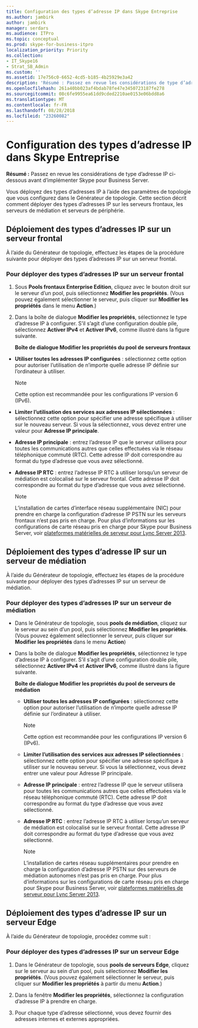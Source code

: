 ```yaml
---
title: Configuration des types d’adresse IP dans Skype Entreprise
ms.author: jambirk
author: jambirk
manager: serdars
ms.audience: ITPro
ms.topic: conceptual
ms.prod: skype-for-business-itpro
localization_priority: Priority
ms.collection:
- IT_Skype16
- Strat_SB_Admin
ms.custom: ''
ms.assetid: 17e756c0-6652-4cd5-b185-4b25929e3a42
description: 'Résumé : Passez en revue les considérations de type d’adresse IP ci-dessous avant d’implémenter Skype pour Business Server.'
ms.openlocfilehash: 261a40bb023af4bdab78fe47e3450723187fe278
ms.sourcegitcommit: 08c6fe9955ea61dd9cded2210ae0153e06bdd8a6
ms.translationtype: MT
ms.contentlocale: fr-FR
ms.lasthandoff: 08/28/2018
ms.locfileid: "23260082"
---
```

# <a name="configure-ip-address-types-in-skype-for-business"></a>Configuration des types d’adresse IP dans Skype Entreprise

**Résumé :** Passez en revue les considérations de type d’adresse IP ci-dessous avant d’implémenter Skype pour Business Server.

Vous déployez des types d’adresses IP à l’aide des paramètres de topologie que vous configurez dans le Générateur de topologie. Cette section décrit comment déployer des types d’adresses IP sur les serveurs frontaux, les serveurs de médiation et serveurs de périphérie.

## <a name="deploy-ip-address-types-on-a-front-end-server"></a>Déploiement des types d’adresses IP sur un serveur frontal

À l’aide du Générateur de topologie, effectuez les étapes de la procédure suivante pour déployer des types d’adresses IP sur un serveur frontal.

### <a name="to-deploy-ip-address-types-on-a-front-end-server"></a>Pour déployer des types d’adresses IP sur un serveur frontal

1. Sous **Pools frontaux Enterprise Edition**, cliquez avec le bouton droit sur le serveur d’un pool, puis sélectionnez **Modifier les propriétés**. (Vous pouvez également sélectionner le serveur, puis cliquer sur **Modifier les propriétés** dans le menu **Action**.)

2. Dans la boîte de dialogue **Modifier les propriétés**, sélectionnez le type d’adresse IP à configurer. S’il s’agit d’une configuration double pile, sélectionnez **Activer IPv4** et **Activer IPv6**, comme illustré dans la figure suivante.

   **Boîte de dialogue Modifier les propriétés du pool de serveurs frontaux**

  - **Utiliser toutes les adresses IP configurées** : sélectionnez cette option pour autoriser l’utilisation de n’importe quelle adresse IP définie sur l’ordinateur à utiliser.

    > [!NOTE]
    > Cette option est recommandée pour les configurations IP version 6 (IPv6).

  - **Limiter l’utilisation des services aux adresses IP sélectionnées** : sélectionnez cette option pour spécifier une adresse spécifique à utiliser sur le nouveau serveur. Si vous la sélectionnez, vous devez entrer une valeur pour **Adresse IP principale**.

  - **Adresse IP principale** : entrez l’adresse IP que le serveur utilisera pour toutes les communications autres que celles effectuées via le réseau téléphonique commuté (RTC). Cette adresse IP doit correspondre au format du type d’adresse que vous avez sélectionné.

  - **Adresse IP RTC** : entrez l’adresse IP RTC à utiliser lorsqu’un serveur de médiation est colocalisé sur le serveur frontal. Cette adresse IP doit correspondre au format du type d’adresse que vous avez sélectionné.

    > [!NOTE]
    > L’installation de cartes d’interface réseau supplémentaire (NIC) pour prendre en charge la configuration d’adresse IP PSTN sur les serveurs frontaux n’est pas pris en charge. Pour plus d’informations sur les configurations de carte réseau pris en charge pour Skype pour Business Server, voir [plateformes matérielles de serveur pour Lync Server 2013](https://technet.microsoft.com/library/c964c1c0-0153-472b-88ad-a38866e0df0c.aspx).

## <a name="deploy-ip-address-types-on-a-mediation-server"></a>Déploiement des types d’adresse IP sur un serveur de médiation

À l’aide du Générateur de topologie, effectuez les étapes de la procédure suivante pour déployer des types d’adresses IP sur un serveur de médiation.

### <a name="to-deploy-ip-address-types-on-a-mediation-server"></a>Pour déployer des types d’adresses IP sur un serveur de médiation

- Dans le Générateur de topologie, sous **pools de médiation**, cliquez sur le serveur au sein d’un pool, puis sélectionnez **Modifier les propriétés**. (Vous pouvez également sélectionner le serveur, puis cliquer sur **Modifier les propriétés** dans le menu **Action**)

- Dans la boîte de dialogue **Modifier les propriétés**, sélectionnez le type d’adresse IP à configurer. S’il s’agit d’une configuration double pile, sélectionnez **Activer IPv4** et **Activer IPv6**, comme illustré dans la figure suivante.

   **Boîte de dialogue Modifier les propriétés du pool de serveurs de médiation**

  - **Utiliser toutes les adresses IP configurées** : sélectionnez cette option pour autoriser l’utilisation de n’importe quelle adresse IP définie sur l’ordinateur à utiliser.

    > [!NOTE]
    > Cette option est recommandée pour les configurations IP version 6 (IPv6).

  - **Limiter l’utilisation des services aux adresses IP sélectionnées** : sélectionnez cette option pour spécifier une adresse spécifique à utiliser sur le nouveau serveur. Si vous la sélectionnez, vous devez entrer une valeur pour Adresse IP principale.

  - **Adresse IP principale** : entrez l’adresse IP que le serveur utilisera pour toutes les communications autres que celles effectuées via le réseau téléphonique commuté (RTC). Cette adresse IP doit correspondre au format du type d’adresse que vous avez sélectionné.

  - **Adresse IP RTC** : entrez l’adresse IP RTC à utiliser lorsqu’un serveur de médiation est colocalisé sur le serveur frontal. Cette adresse IP doit correspondre au format du type d’adresse que vous avez sélectionné.

    > [!NOTE]
    > L’installation de cartes réseau supplémentaires pour prendre en charge la configuration d’adresse IP PSTN sur des serveurs de médiation autonomes n’est pas pris en charge. Pour plus d’informations sur les configurations de carte réseau pris en charge pour Skype pour Business Server, voir [plateformes matérielles de serveur pour Lync Server 2013](https://technet.microsoft.com/library/c964c1c0-0153-472b-88ad-a38866e0df0c.aspx).

## <a name="deploy-ip-address-types-on-an-edge-server"></a>Déploiement des types d’adresse IP sur un serveur Edge

À l’aide du Générateur de topologie, procédez comme suit :

### <a name="to-deploy-ip-address-types-on-an-edge-server"></a>Pour déployer des types d’adresses IP sur un serveur Edge

1. Dans le Générateur de topologie, sous **pools de serveurs Edge**, cliquez sur le serveur au sein d’un pool, puis sélectionnez **Modifier les propriétés**. (Vous pouvez également sélectionner le serveur, puis cliquer sur **Modifier les propriétés** à partir du menu **Action**.)

2. Dans la fenêtre **Modifier les propriétés**, sélectionnez la configuration d’adresse IP à prendre en charge.

3. Pour chaque type d’adresse sélectionné, vous devez fournir des adresses internes et externes appropriées.
